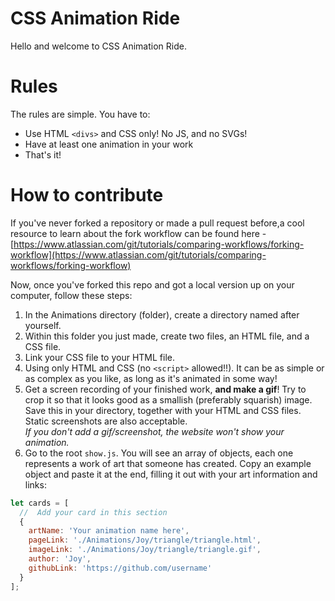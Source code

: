 
# CSS Animation Ride

Hello and welcome to CSS Animation Ride.

# Rules

The rules are simple. You have to:

- Use HTML `<divs>` and CSS only! No JS, and no SVGs!
- Have at least one animation in your work
- That's it!


# How to contribute

If you've never forked a repository or made a pull request before,a cool resource to learn about the fork workflow can be found here - [https://www.atlassian.com/git/tutorials/comparing-workflows/forking-workflow](https://www.atlassian.com/git/tutorials/comparing-workflows/forking-workflow)

Now, once you've forked this repo and got a local version up on your computer, follow these steps:

1. In the Animations directory (folder), create a directory named after yourself.
2. Within this folder you just made, create two files, an HTML file, and a CSS file.
3. Link your CSS file to your HTML file.
4. Using only HTML and CSS (no `<script>` allowed!!). It can be as simple or as complex as you like, as long as it's animated in some way!
5. Get a screen recording of your finished work, **and make a gif**! Try to crop it so that it looks good as a smallish (preferably squarish) image. Save this in your directory, together with your HTML and CSS files. Static screenshots are also acceptable.  
   _If you don't add a gif/screenshot, the website won't show your animation._
6. Go to the root `show.js`. You will see an array of objects, each one represents a work of art that someone has created. Copy an example object and paste it at the end, filling it out with your art information and links:

```js
let cards = [
  //  Add your card in this section
  {
    artName: 'Your animation name here',
    pageLink: './Animations/Joy/triangle/triangle.html',
    imageLink: './Animations/Joy/triangle/triangle.gif',
    author: 'Joy',
    githubLink: 'https://github.com/username'
  }
];
```